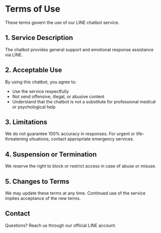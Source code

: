 # Terms of Use

These terms govern the use of our LINE chatbot service.

## 1. Service Description
The chatbot provides general support and emotional response assistance via LINE.

## 2. Acceptable Use
By using this chatbot, you agree to:
- Use the service respectfully
- Not send offensive, illegal, or abusive content
- Understand that the chatbot is not a substitute for professional medical or psychological help

## 3. Limitations
We do not guarantee 100% accuracy in responses. For urgent or life-threatening situations, contact appropriate emergency services.

## 4. Suspension or Termination
We reserve the right to block or restrict access in case of abuse or misuse.

## 5. Changes to Terms
We may update these terms at any time. Continued use of the service implies acceptance of the new terms.

## Contact
Questions? Reach us through our official LINE account.
